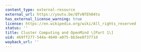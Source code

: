 ```yaml
---
content_type: external-resource
external_url: https://youtu.be/QTvNTEh04to
has_external_license_warning: true
license: https://en.wikipedia.org/wiki/All_rights_reserved
status: ''
title: Cluster Computing and OpenMind \[Part 1\]
uid: 469ff277-544a-4640-a075-bb3ee8f3771d
wayback_url: ''
---
```

